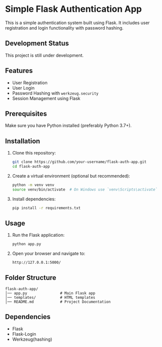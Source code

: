 # Simple Flask Authentication App

This is a simple authentication system built using Flask. It includes user registration and login functionality with password hashing.


## Development Status

This project is still under development.

## Features
- User Registration
- User Login
- Password Hashing with `werkzeug.security`
- Session Management using Flask

## Prerequisites
Make sure you have Python installed (preferably Python 3.7+).

## Installation
1. Clone this repository:
   ```sh
   git clone https://github.com/your-username/flask-auth-app.git
   cd flask-auth-app
   ```
2. Create a virtual environment (optional but recommended):
   ```sh
   python -m venv venv
   source venv/bin/activate  # On Windows use `venv\Scripts\activate`
   ```
3. Install dependencies:
   ```sh
   pip install -r requirements.txt
   ```

## Usage
1. Run the Flask application:
   ```sh
   python app.py
   ```
2. Open your browser and navigate to:
   ```
   http://127.0.0.1:5000/
   ```

## Folder Structure
```
flask-auth-app/
│── app.py               # Main Flask app
│── templates/           # HTML templates
│── README.md            # Project Documentation
```

## Dependencies
- Flask
- Flask-Login
- Werkzeug(hashing)


